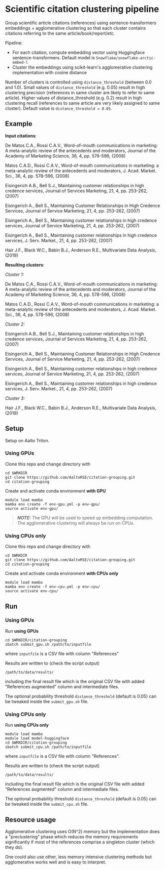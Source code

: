 # Scientific citation clustering pipeline

Group scientific article citations (references) using sentence-transformers embeddings + agglomerative clustering so that each cluster contains citations referring to the same article/book/report/etc.

Pipeline:

- For each citation, compute embedding vector using Huggingface sentence-transformers. Default model is `Snowflake/snowflake-arctic-embed-l`
- Cluster the embeddings using scikit-learn's agglomerative clustering implementation with cosine distance

Number of clusters is controlled using `distance_threshold` (between 0.0 and 1.0). Small values of `distance_threshold` (e.g. 0.05) result in high clustering precision (references in same cluster are likely to refer to same article). Higher values of distance_threshold (e.g. 0.2) result in high clustering recall (references to same article are very likely assigned to same cluster). Default value is `distance_threshold = 0.05`.

## Example

**Input citations**:

De Matos C.A., Rossi C.A.V., Word-of-mouth communications in marketing: A meta-analytic review of the antecedents and moderators, Journal of the Academy of Marketing Science, 36, 4, pp. 578-596, (2008)

Matos C.A.D., Rossi C.A.V., Word-of-mouth communications in marketing: a meta-analytic review of the antecedents and moderators, J. Acad. Market. Sci., 36, 4, pp. 578-596, (2008)

Eisingerich A.B., Bell S.J., Maintaining customer relationships in high credence services, Journal of Services Marketing, 21, 4, pp. 253-262, (2007)

Eisingerich A., Bell S., Maintaining Customer Relationships in High Credence Services, Journal of Service Marketing, 21, 4, pp. 253-262, (2007)

Eisingerich A., Bell S., Maintaining customer relationships in high credence services, Journal of Service Marketing, 21, 4, pp. 253-262, (2007)

Eisingerich A., Bell S., Maintaining customer relationships in high credence services, J. Serv. Market., 21, 4, pp. 253-262, (2007)

Hair J.F., Black W.C., Babin B.J., Anderson R.E., Multivariate Data Analysis, (2019)

**Resulting clusters**:

_Cluster 1:_

De Matos C.A., Rossi C.A.V., Word-of-mouth communications in marketing: A meta-analytic review of the antecedents and moderators, Journal of the Academy of Marketing Science, 36, 4, pp. 578-596, (2008)

Matos C.A.D., Rossi C.A.V., Word-of-mouth communications in marketing: a meta-analytic review of the antecedents and moderators, J. Acad. Market. Sci., 36, 4, pp. 578-596, (2008)

_Cluster 2:_

Eisingerich A.B., Bell S.J., Maintaining customer relationships in high credence services, Journal of Services Marketing, 21, 4, pp. 253-262, (2007)

Eisingerich A., Bell S., Maintaining Customer Relationships in High Credence Services, Journal of Service Marketing, 21, 4, pp. 253-262, (2007)

Eisingerich A., Bell S., Maintaining customer relationships in high credence services, Journal of Service Marketing, 21, 4, pp. 253-262, (2007)

Eisingerich A., Bell S., Maintaining customer relationships in high credence services, J. Serv. Market., 21, 4, pp. 253-262, (2007)

_Cluster 3:_

Hair J.F., Black W.C., Babin B.J., Anderson R.E., Multivariate Data Analysis, (2019)



## Setup

Setup on Aalto Triton.

### Using GPUs

Clone this repo and change directory with

```
cd $WRKDIR
git clone https://github.com/AaltoRSE/citation-grouping.git
cd citation-grouping
```

Create and activate conda environment **with GPU**
```
module load mamba
mamba env create -f env-gpu.yml -p env-gpu/
source activate env-gpu/ 
```

>**_NOTE:_** The GPU will be used to speed up embedding computation. The agglomerative clustering will always be run on CPUs.


### Using CPUs only

Clone this repo and change directory with

```
cd $WRKDIR
git clone https://github.com/AaltoRSE/citation-grouping.git
cd citation-grouping
```

Create and activate conda environment **with CPUs only**
```
module load mamba
mamba env create -f env-cpu.yml -p env-cpu/
source activate env-cpu/ 
```


## Run

### Using GPUs

Run **using GPUs**

```
cd $WRKDIR/citation-grouping
sbatch submit_gpu.sh /path/to/inputfile
```

where `inputfile` is a CSV file with column "References"

Results are written to (check the script output) 

```
/path/to/data/results/
```

including the final result file which is the original CSV file with added "References augmented" column and intermediate files.

The optional probability threshold `distance_threshold` (default is 0.05) can be tweaked inside the `submit_gpu.sh` file.

### Using CPUs only

Run **using CPUs only**

```
module load mamba
module load model-huggingface
cd $WRKDIR/citation-grouping
sbatch submit_cpu.sh /path/to/inputfile
```

where `inputfile` is a CSV file with column "References".

Results are written to (check the script output) 

```
/path/to/data/results/
```

including the final result file which is the original CSV file with added "References augmented" column and intermediate files.

The optional probability threshold `distance_threshold` (default is 0.05) can be tweaked inside the `submit_cpu.sh` file.




## Resource usage

Agglomerative clustering uses O(N^2) memory but the implementation does a "preclustering" phase which reduces the memory requirements significantly if most of the references comprise a singleton cluster (which they do).

One could also use other, less memory intensive clustering methods but agglomerative works well and is easy to interpret.
